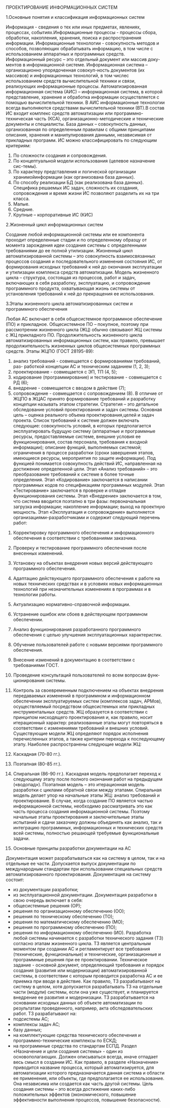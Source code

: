 ПРОЕКТИРОВАНИЕ ИНФОРМАЦИОННЫХ СИСТЕМ

1.Основные понятия и классификация информационных систем

Информация - сведения о тех или иных предметах, явлениях, процессах, событиях.Информационные процессы - процессы сбора, обработки, накопления, хранения, поиска и распространения информации.
Информационные технологии - совокупность методов и способов, позволяющих обрабатывать информацию, в том числе с использованием аппаратных и программных средств. 
Информационный ресурс – это отдельный документ или массив доку-ментов в информационной системе.
Информационная система – организационно упорядоченная совокуп-ность документов (их массивов) и информационных технологий, в том числес использованием средств вычислительной техники и связи, реализующих информационные процессы.
Автоматизированная информационная система (АИС) – информационная система, в которой представление, хранение и обработка информации осуществляется с помощью вычислительной техники. В АИС информационные технологии всегда выполняются средствами вычислительной техники (ВТ).В состав ИС входит комплекс средств автоматизации или программно-техническая часть (КСА), организационно-методические и технические документы и специалисты.
База данных – совокупность данных, организованная по определенным правилам с общими принципами описания, хранения и манипулирования данными, независимая от прикладных программ. 
ИС можно классифицировать по следующим критериям:
1. По сложности создания и сопровождения.
2. По концептуальной модели использования (целевое назначение сис-темы).
3. По характеру представления и логической организации хранимойинформации (как организована база данных).
4. По способу реализации БД (как реализована база данных).
Специфика решаемых ИС задач, сложность их создания, сопровождения и время жизни ИС позволяют разделить их на три класса.
1. Малые.
2. Средние.
3. Крупные – корпоративные ИС (КИС)

2.Жизненный цикл информационных систем

Создание любой информационной системы или ее компонента проходит определенные стадии и по определенному образцу от момента зарождения идеи создания системы с определенными требованиями до ее полной утилизации. 
Жизненный цикл автоматизированной системы – это совокупность взаимосвязанных процессов создания и последовательного изменения состояния ИС, от формирования исходных требований к ней до окончания эксплуатации и утилизации комплекса средств автоматизации.
Модель жизненного цикла – структура, состоящая из процессов, работ и задач, включающих в себя разработку, эксплуатацию, и сопровождение программного продукта, охватывающая жизнь системы от установления требований к ней до прекращения ее использования.

3.Этапы жизненного цикла автоматизированных систем и программного обеспечения

Любая АС включает в себя общесистемное программное обеспечение (ПО) и прикладное. Общесистемное ПО – покупное, поэтому при рассмотрении жизненного цикла (ЖЦ) обычно связывают ЖЦ системы с ЖЦ прикладного ПО.
Продолжительность жизненного цикла автоматизированных информационных систем, как правило, превышает продолжительность жизненных циклов общесистемных программных средств. 
Этапы ЖЦПО (ГОСТ 28195-89):
1) анализ требований - совмещается с формированиями требований, раз-
работкой концепции АС и техническим заданием (1, 2, 3);
2) проектирование - совмещается с ЭП, ТП (4, 5);
3) кодирование (программирование) и тестирование - совмещается с РД (6);
4) внедрение - совмещается с вводом в действие (7);
5) сопровождение - совмещается с сопровождением (8).
В отличие от ЖЦПО в ЖЦАС принято формирование требований и разработку концепции называть этапом стратегии. Стратегия – это детальное обследование условий проектирования и задач системы. Основная цель – оценка реального объема проектирования,целей и задач проекта.
Список требований к системе должен включать следующие: совокупность условий, в которых предполагается эксплуатировать будущую систему (аппаратные и программные ресурсы, предоставляемые системе, внешние условия ее функционирования, состав персонала, требования к входной информации); описание функций, выполняемых системой; ограничения в процессе разработки (сроки завершения этапов, имеющиеся ресурсы, мероприятия по защите информации).
Под функцией понимается совокупность действий ИС, направленная на достижение определенной цели.
Этап «Анализ требований» – это преобразование требований к системе в более точные определения.
Этап «Кодирование» заключается в написании программных кодов по спецификациям программных модулей.
Этап «Тестирование» заключается в проверке и отладке функционирования системы.
Этап «Внедрение» заключается в том, что система вводится поэтапно в три фазы: первоначальная загрузка информации; накопление информации; выход на проектную мощность.
Этап «Эксплуатация и сопровождение» выполняется организациями-разработчиками и содержит следующий перечень работ:
1. Корректировку программного обеспечения и информационного обеспечения в соответствии с требованиями заказчика.
2. Проверку и тестирование программного обеспечения после внесенных изменений.
3. Установку на объектах внедрения новых версий действующего программного обеспечения.
4. Адаптацию действующего программного обеспечения к работе на новых технических средствах и в условиях новых информационных технологий при незначительных изменениях в программах и в технологии работы.
5. Актуализацию нормативно-справочной информации.
6. Устранение ошибок или сбоев в действующем программном обеспечении.
7. Анализ функционирования разработанного программного обеспечения с целью улучшения эксплуатационных характеристик.
8. Обучение пользователей работе с новыми версиями программного обеспечения.
9. Внесение изменений в документацию в соответствии с требованиями ГОСТ.
10. Проведение консультаций пользователей по всем вопросам функ-ционирования системы.
11. Контроль за своевременным подключением на объектах внедрения передаваемых изменений в программном и информационном обеспечении эксплуатируемых систем (комплексов задач, АРМов), осуществляемый посредством общесистемных или прикладных инструментальных средств.
ЖЦ образуется в соответствии с принципом нисходящего проектирования и, как правило, носит итерационный характер: реализованные этапы могут повторяться в соответствии с изменениями требований и внешних условий.
Существующие модели ЖЦ определяют порядок исполнения перечисленных этапов, а также критерии перехода к последующему этапу.
Наиболее распространены следующие модели ЖЦ:
1. Каскадная (70-80 гг.).
2. Поэтапная (80-85 гг.).
3. Спиральная (86-90 гг.).
Каскадная модель  предполагает переход к следующему этапу после полного окончания работ на предыдущем («водопад»).
Поэтапная модель – это итерационная модель разработки с циклами обратной связи между этапами.
Спиральная модель делает упор на начальные этапы ЖЦ: анализ требований и проектирование.
В случае, когда создание ПО является частью информационной системы, необходимо рассматривать это как часть процесса создания информационной системы. Поэтому начальные этапы проектирования и заключительные этапы испытаний и сдачи заказчику должны объединять как анализ, так и интеграцию программных, информационных и технических средств всей системы, полностью решающей требуемые функциональные задачи.

4. Основные принципы разработки документации на АС

Документация может разрабатываться как на систему в целом, так и на отдельные ее части. 
Допускается выпуск документации по международным стандартам при использовании специальных средств автоматизированного проектирования.
Документация на систему состоит:
- из документации разработки;
- из эксплуатационной документации.
Документация разработки в свою очередь включает в себя:
- общесистемные решения (ОР);
- решения по организационному обеспечению (ОО);
- решения по техническому обеспечению (ТО);
- решения по математическому обеспечению (МО);
- решения по программному обеспечению (ПО);
- решения по информационному обеспечению (ИО).
Разработка любой системы начинается с разработки технического задания (ТЗ) согласно этапам жизненного цикла.
ТЗ является центральным моментом при создании АС и регламентирует все требования (технические, функциональные) и технические, организационные и программные решения при ее проектировании.
Техническое задание - основной документ, определяющий требования и порядок создания (развития или модернизации) автоматизированной системы, в соответствии с которым проводится разработка АС и ее приемка при вводе в действие.
Как правило, ТЗ разрабатывают на систему в целом, хотя допускается разрабатывать ТЗ на отдельные части (модули) системы, если она уже существует, и планируется внедрение ее развития и модернизации. ТЗ разрабатывается на основании исходных данных об объекте автоматизации по результатам проведенного, например, акта обследовательских работ.
ТЗ разрабатывают на:
- подсистемы АС;
- комплексы задач АС;
- базу данных;
- на комплектующие средства технического обеспечения и программно-технические комплексы по ЕСКД;
- на программные средства по стандартам ЕСПД.
Раздел «Назначение и цели создания системы» - один из основополагающих. Должен описываться всегда, иначе отпадает весь смысл в создании ИС. Как правило, в разделе «Назначение» приводится название процесса, который автоматизируется, для автоматизации которого предназначается данная система и области ее применения, или объекты, где предполагается ее использование. Она независима или создается как часть другой системы. Цель создания системы – это всегда достижение каких-либо положительных эффектов (экономического, повышение эффективности выполнения процессов, повышение безопасности). 
